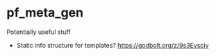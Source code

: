 # pf_meta_gen

Potentially useful stuff
 * Static info structure for templates? https://godbolt.org/z/9s3Evscjv